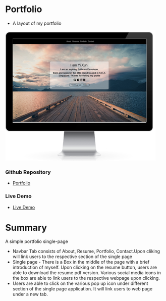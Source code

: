 # Portfolio

* A layout of my portfolio

![Web_view](./images/mockView.png)

### Github Repository
- [Portfolio](https://github.com/xunne899/portfolio) 

### Live Demo
-  [Live Demo](https://tech-talent-22.herokuapp.com/)

# Summary
A simple portfolio single-page

* Navbar Tab consists of About, Resume, Portfolio, Contact.Upon cliking will link users to the respective section of the single page
* Single page - There is a Box in the middle of the page with a brief introduction of myself. Upon clicking on the resume button, users are able to download the resume pdf version. Various social media icons in the box are able to link users to the respective webpage upon clicking.
* Users are able to click on the various pop up icon under different section of the single page application. It will link users to web page under a new tab.
